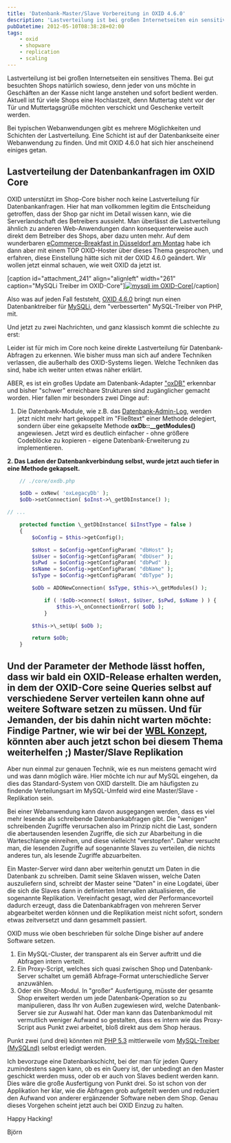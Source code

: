 ```yaml
---
title: 'Datenbank-Master/Slave Vorbereitung in OXID 4.6.0'
description: 'Lastverteilung ist bei großen Internetseiten ein sensitives Thema. Bei gut besuchten Shops natürlich sowieso, denn jeder von uns möchte in Geschäften an der Kasse nicht lange anstehen und sofort bedie...'
pubDatetime: 2012-05-10T08:38:28+02:00
tags:
    - oxid
    - shopware
    - replication
    - scaling
---
```


Lastverteilung ist bei großen Internetseiten ein sensitives Thema. Bei gut besuchten Shops natürlich sowieso, denn jeder von uns möchte in Geschäften an der Kasse nicht lange anstehen und sofort bedient werden. Aktuell ist für viele Shops eine Hochlastzeit, denn Muttertag steht vor der Tür und Muttertagsgrüße  möchten verschickt und Geschenke verteilt werden.

Bei typischen Webanwendungen gibt es mehrere Möglichkeiten und Schichten der Lastverteilung. Eine Schicht ist auf der Datenbankseite einer Webanwendung zu finden. Und mit OXID 4.6.0 hat sich hier anscheinend einiges getan.

Lastverteilung der Datenbankanfragen im OXID Core
-------------------------------------------------


OXID unterstützt im Shop-Core bisher noch keine Lastverteilung für Datenbankanfragen. Hier hat man vollkommen legitim die Entscheidung getroffen, dass der Shop gar nicht im Detail wissen kann, wie die Serverlandschaft des Betreibers aussieht. Man überlässt die Lastverteilung ähnlich zu anderen Web-Anwendungen dann konsequenterweise auch direkt dem Betreiber des Shops, aber dazu unten mehr.
Auf dem wunderbaren [eCommerce-Breakfast in Düsseldorf am Montag](https://www.xing.com/events/ecommerce-breakfast-dusseldorf-857556) habe ich dann aber mit einem TOP OXID-Hoster über dieses Thema gesprochen, und erfahren, diese Einstellung hätte sich mit der OXID 4.6.0 geändert. Wir wollen jetzt einmal schauen, wie weit OXID da jetzt ist.

[caption id="attachment\_241" align="alignleft" width="261" caption="MySQLi Treiber im OXID-Core"][![mysqli im OXID-Core](http://ecommerce-developer.de/wp-content/uploads/2012/05/mysqli.png "mysqli")](http://ecommerce-developer.de/wp-content/uploads/2012/05/mysqli.png)[/caption]

Also was auf jeden Fall feststeht, [OXID 4.6.0](http://www.oxid-esales.com/de/news/presse/pressemitteilungen/einzelansicht/article/release-oxid-eshop-460-semantisch-schnell-und-downloadbar.html) bringt nun einen Datenbanktreiber für  [MySQLi](http://php.net/mysqli "MySQL Improved Extension"), dem "verbesserten" MySQL-Treiber von PHP, mit.

Und jetzt zu zwei Nachrichten, und ganz klassisch kommt die schlechte zu erst:

Leider ist für mich im Core noch keine direkte Lastverteilung für Datenbank-Abfragen zu erkennen. Wie bisher muss man sich auf andere Techniken verlassen, die außerhalb des OXID-Systems liegen. Welche Techniken das sind, habe ich weiter unten etwas näher erklärt.

ABER, es ist ein großes Update am Datenbank-Adapter ["oxDB"](http://svn.oxid-esales.com/tags/CE-4.6.0-44406/eshop/core/oxdb.php "oxDB im OXID SVN") erkennbar und bisher "schwer" erreichbare Strukturen sind zugänglicher gemacht worden. Hier fallen mir besonders zwei Dinge auf:

1. Die Datenbank-Module, wie z.B. das [Datenbank-Admin-Log](http://svn.oxid-esales.com/trunk/eshop/core/adodblite/generic_modules/oxadminlog_module.inc), werden jetzt nicht mehr hart gekoppelt im "Fließtext" einer Methode delegiert, sondern über eine gekapselte Methode **oxDb::\_\_getModules()** angewiesen. Jetzt wird es deutlich einfacher - ohne größere Codeblöcke zu kopieren - eigene Datenbank-Erweiterung zu implementieren.

**2. Das Laden der Datenbankverbindung selbst, wurde jetzt auch tiefer in eine Methode gekapselt.**

```php
    // ./core/oxdb.php

    $oDb = oxNew( 'oxLegacyDb' );
    $oDb->setConnection( $oInst->\_getDbInstance() );

// ...

    protected function \_getDbInstance( $iInstType = false )
    {
        $oConfig = $this->getConfig();

        $sHost = $oConfig->getConfigParam( "dbHost" );
        $sUser = $oConfig->getConfigParam( "dbUser" );
        $sPwd  = $oConfig->getConfigParam( "dbPwd" );
        $sName = $oConfig->getConfigParam( "dbName" );
        $sType = $oConfig->getConfigParam( "dbType" );

        $oDb = ADONewConnection( $sType, $this->\_getModules() );

            if ( !$oDb->connect( $sHost, $sUser, $sPwd, $sName ) ) {
                $this->\_onConnectionError( $oDb );
            }

        $this->\_setUp( $oDb );

        return $oDb;
    }
```

Und der Parameter der Methode lässt hoffen, dass wir bald ein OXID-Release erhalten werden, in dem der OXID-Core seine Queries selbst auf verschiedene Server verteilen kann ohne auf weitere Software setzen zu müssen. Und für Jemanden, der bis dahin nicht warten möchte: Findige Partner, wie wir bei der [WBL Konzept](http://wbl-konzept.de "WBL Konzept Beerden und Lange GbR"), könnten aber auch jetzt schon bei diesem Thema weiterhelfen ;)
Master/Slave Replikation
------------------------


Aber nun einmal zur genauen Technik, wie es nun meistens gemacht wird und was dann möglich wäre. Hier möchte ich nur auf MySQL eingehen, da dies das Standard-System von OXID darstellt. Die am häufigsten zu findende Verteilungsart im MySQL-Umfeld wird eine Master/Slave - Replikation sein.

Bei einer Webanwendung kann davon ausgegangen werden, dass es viel mehr lesende als schreibende Datenbankabfragen gibt. Die "wenigen" schreibenden Zugriffe verursachen also im Prinzip nicht die Last, sondern die abertausenden lesenden Zugriffe, die sich zur Abarbeitung in die Warteschlange einreihen, und diese vielleicht "verstopfen". Daher versucht man, die lesenden Zugriffe auf sogenannte Slaves zu verteilen, die nichts anderes tun, als lesende Zugriffe abzuarbeiten.

Ein Master-Server wird dann aber weiterhin genutzt um Daten in die Datenbank zu schreiben. Damit seine Sklaven wissen, welche Daten auszuliefern sind, schreibt der Master seine "Daten" in eine Logdatei, über die sich die Slaves dann in definierten Intervallen aktualisieren, die sogenannte Replikation. Vereinfacht gesagt, wird der Performancevorteil dadurch erzeugt, dass die Datenbankabfragen von mehreren Server abgearbeitet werden können und die Replikation meist nicht sofort, sondern etwas zeitversetzt und dann gesammelt passiert.

OXID muss wie oben beschrieben für solche Dinge bisher auf andere Software setzen.
1. Ein MySQL-Cluster, der transparent als ein Server auftritt und die Abfragen intern verteilt.
2. Ein Proxy-Script, welches sich quasi zwischen Shop und Datenbank-Server schaltet um gemäß Abfrage-Format unterschiedliche Server anzuwählen.
3. Oder ein Shop-Modul.
In "großer" Ausfertigung, müsste der gesamte Shop erweitert werden um jede Datenbank-Operation so zu manipulieren, dass Ihr von Außen zugewiesen wird, welche Datenbank-Server sie zur Auswahl hat.
Oder man kann das Datenbankmodul mit vermutlich weniger Aufwand so gestalten, dass es intern wie das Proxy-Script aus Punkt zwei arbeitet, bloß direkt aus dem Shop heraus.


Punkt zwei (und drei) könnten mit [PHP 5.3](http://php.net/releases/5_3_0.php "PHP 5.3") mittlerweile vom [MySQL-Treiber (MySQLnd)](http://php.net/manual/en/book.mysqlnd.php "MySQL Native Driver") selbst erledigt werden.

Ich bevorzuge eine Datenbankschicht, bei der man für jeden Query zumindestens sagen kann, ob es ein Query ist, der unbedingt an den Master geschickt werden muss, oder ob er auch von Slaves bedient werden kann. Dies wäre die große Ausfertigung von Punkt drei. So ist schon von der Applikation her klar, wie die Abfragen grob aufgeteilt werden und reduziert den Aufwand von anderer ergänzender Software neben dem Shop. Genau dieses Vorgehen scheint jetzt auch bei OXID Einzug zu halten.

Happy Hacking!

Björn
